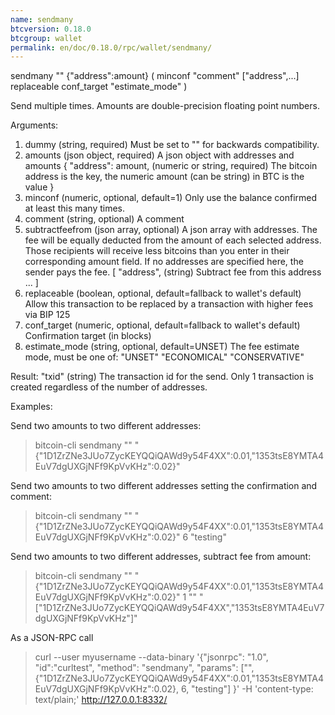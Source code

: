 ```yaml
---
name: sendmany
btcversion: 0.18.0
btcgroup: wallet
permalink: en/doc/0.18.0/rpc/wallet/sendmany/
---
```


sendmany "" {"address":amount} ( minconf "comment" ["address",...] replaceable conf_target "estimate_mode" )

Send multiple times. Amounts are double-precision floating point numbers.

Arguments:
1. dummy                     (string, required) Must be set to "" for backwards compatibility.
2. amounts                   (json object, required) A json object with addresses and amounts
     {
       "address": amount,    (numeric or string, required) The bitcoin address is the key, the numeric amount (can be string) in BTC is the value
     }
3. minconf                   (numeric, optional, default=1) Only use the balance confirmed at least this many times.
4. comment                   (string, optional) A comment
5. subtractfeefrom           (json array, optional) A json array with addresses.
                             The fee will be equally deducted from the amount of each selected address.
                             Those recipients will receive less bitcoins than you enter in their corresponding amount field.
                             If no addresses are specified here, the sender pays the fee.
     [
       "address",            (string) Subtract fee from this address
       ...
     ]
6. replaceable               (boolean, optional, default=fallback to wallet's default) Allow this transaction to be replaced by a transaction with higher fees via BIP 125
7. conf_target               (numeric, optional, default=fallback to wallet's default) Confirmation target (in blocks)
8. estimate_mode             (string, optional, default=UNSET) The fee estimate mode, must be one of:
                             "UNSET"
                             "ECONOMICAL"
                             "CONSERVATIVE"

Result:
"txid"                   (string) The transaction id for the send. Only 1 transaction is created regardless of 
                                    the number of addresses.

Examples:

Send two amounts to two different addresses:
> bitcoin-cli sendmany "" "{\"1D1ZrZNe3JUo7ZycKEYQQiQAWd9y54F4XX\":0.01,\"1353tsE8YMTA4EuV7dgUXGjNFf9KpVvKHz\":0.02}"

Send two amounts to two different addresses setting the confirmation and comment:
> bitcoin-cli sendmany "" "{\"1D1ZrZNe3JUo7ZycKEYQQiQAWd9y54F4XX\":0.01,\"1353tsE8YMTA4EuV7dgUXGjNFf9KpVvKHz\":0.02}" 6 "testing"

Send two amounts to two different addresses, subtract fee from amount:
> bitcoin-cli sendmany "" "{\"1D1ZrZNe3JUo7ZycKEYQQiQAWd9y54F4XX\":0.01,\"1353tsE8YMTA4EuV7dgUXGjNFf9KpVvKHz\":0.02}" 1 "" "[\"1D1ZrZNe3JUo7ZycKEYQQiQAWd9y54F4XX\",\"1353tsE8YMTA4EuV7dgUXGjNFf9KpVvKHz\"]"

As a JSON-RPC call
> curl --user myusername --data-binary '{"jsonrpc": "1.0", "id":"curltest", "method": "sendmany", "params": ["", {"1D1ZrZNe3JUo7ZycKEYQQiQAWd9y54F4XX":0.01,"1353tsE8YMTA4EuV7dgUXGjNFf9KpVvKHz":0.02}, 6, "testing"] }' -H 'content-type: text/plain;' http://127.0.0.1:8332/


